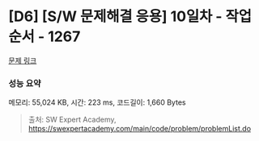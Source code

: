 # [D6] [S/W 문제해결 응용] 10일차 - 작업순서 - 1267 

[문제 링크](https://swexpertacademy.com/main/code/problem/problemDetail.do?contestProbId=AV18TrIqIwUCFAZN) 

### 성능 요약

메모리: 55,024 KB, 시간: 223 ms, 코드길이: 1,660 Bytes



> 출처: SW Expert Academy, https://swexpertacademy.com/main/code/problem/problemList.do